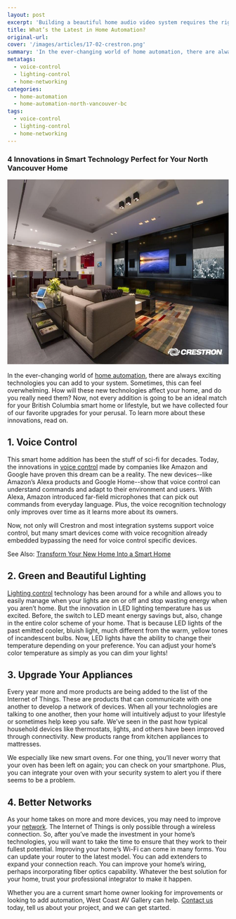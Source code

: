 ```yaml
---
layout: post
excerpt: 'Building a beautiful home audio video system requires the right equipment. In the world of audio, every space needs a unique solution that depends on the acoustics and audience.'
title: What’s the Latest in Home Automation?
original-url:
cover: '/images/articles/17-02-crestron.png'
summary: 'In the ever-changing world of home automation, there are always exciting technologies you can add to your system. Sometimes, this can feel overwhelming. How will these new technologies affect your home, and do you really need them?'
metatags:
  - voice-control
  - lighting-control
  - home-networking
categories:
  - home-automation
  - home-automation-north-vancouver-bc
tags:
  - voice-control
  - lighting-control
  - home-networking
---
```

<div class="post-body entry-content" id="post-body-4174872115541856377" itemprop="description articleBody">
  <div style="text-align: left;">
    <h3>4 Innovations in Smart Technology Perfect for Your North Vancouver Home</h3>
    <img alt="" width="630" height="420" src="/images/articles/17-02-crestron.png" />
    <p>In the ever-changing world of <a href="https://westcoastavgallery.ca/services/residential#homecontrol">home automation</a>, there are always exciting technologies you can add to your system. Sometimes, this can feel overwhelming. How will these new technologies affect your home, and do you really need them?  Now, not every addition is going to be an ideal match for your British Columbia smart home or lifestyle, but we have collected four of our favorite upgrades for your perusal. To learn more about these innovations, read on.</p>
    <h2>1. Voice Control</h2>
    <p>This smart home addition has been the stuff of sci-fi for decades. Today, the innovations in <a href="https://westcoastavgallery.ca/services/residential#homecontrol">voice control</a> made by companies like Amazon and Google have proven this dream can be a reality. The new devices--like Amazon’s Alexa products and Google Home--show that voice control can understand commands and adapt to their environment and users. With Alexa, Amazon introduced far-field microphones that can pick out commands from everyday language. Plus, the voice recognition technology only improves over time as it learns more about its owners.</p>
    <p>Now, not only will Crestron and most integration systems support voice control, but many smart devices come with voice recognition already embedded bypassing the need for voice control specific devices. </p>
    <p>See Also: <a href="https://westcoastavgallery.ca/transform-your-new-house-into-a-smart-home-with-control4/">Transform Your New Home Into a Smart Home</a></p>
    <h2>2. Green and Beautiful Lighting</h2>
    <p><a href="https://westcoastavgallery.ca/services/residential">Lighting control</a> technology has been around for a while and allows you to easily manage when your lights are on or off and stop wasting energy when you aren’t home. But the innovation in LED lighting temperature has us excited. Before, the switch to LED meant energy savings but, also, change in the entire color scheme of your home. That is because LED lights of the past emitted cooler, bluish light, much different from the warm, yellow tones of incandescent bulbs. Now, LED lights have the ability to change their temperature depending on your preference. You can adjust your home’s color temperature as simply as you can dim your lights!</p>
    <h2>3. Upgrade Your Appliances</h2>
    <p>Every year more and more products are being added to the list of the Internet of Things. These are products that can communicate with one another to develop a network of devices. When all your technologies are talking to one another, then your home will intuitively adjust to your lifestyle or sometimes help keep you safe. We’ve seen in the past how typical household devices like thermostats, lights, and others have been improved through connectivity. New products range from kitchen appliances to mattresses. </p>
    <p>We especially like new smart ovens. For one thing, you’ll never worry that your oven has been left on again; you can check on your smartphone. Plus, you can integrate your oven with your security system to alert you if there seems to be a problem.</p>
    <h2>4. Better Networks </h2>
    <p>As your home takes on more and more devices, you may need to improve your <a href="https://westcoastavgallery.ca/services/residential#networking">network</a>. The Internet of Things is only possible through a wireless connection. So, after you’ve made the investment in your home’s technologies, you will want to take the time to ensure that they work to their fullest potential. Improving your home’s Wi-Fi can come in many forms. You can update your router to the latest model. You can add extenders to expand your connection reach. You can improve your home’s wiring, perhaps incorporating fiber optics capability. Whatever the best solution for your home, trust your professional integrator to make it happen.</p>
    <p>Whether you are a current smart home owner looking for improvements or looking to add automation, West Coast AV Gallery can help. <a href="https://westcoastavgallery.ca/contact">Contact us</a> today, tell us about your project, and we can get started.</p>
</div>
</div>
